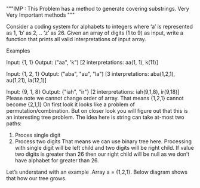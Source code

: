 """IMP : This Problem has a method to generate covering substrings. Very Very Important methods """


Consider a coding system for alphabets to integers where ‘a’ is represented as 1, ‘b’ as 2, .. ‘z’ as 26. Given an array of digits (1 to 9) as input, write a function that prints all valid interpretations of input array.

Examples

Input: {1, 1}
Output: ("aa", 'k") 
[2 interpretations: aa(1, 1), k(11)]

Input: {1, 2, 1}
Output: ("aba", "au", "la") 
[3 interpretations: aba(1,2,1), au(1,21), la(12,1)]

Input: {9, 1, 8}
Output: {"iah", "ir"} 
[2 interpretations: iah(9,1,8), ir(9,18)]
Please note we cannot change order of array. That means {1,2,1} cannot become {2,1,1}
On first look it looks like a problem of permutation/combination. But on closer look you will figure out that this is an interesting tree problem.
The idea here is string can take at-most two paths:
1. Proces single digit
2. Process two digits
That means we can use binary tree here. Processing with single digit will be left child and two digits will be right child. If value two digits is greater than 26 then our right child will be null as we don’t have alphabet for greater than 26.

Let’s understand with an example .Array a = {1,2,1}. Below diagram shows that how our tree grows.
